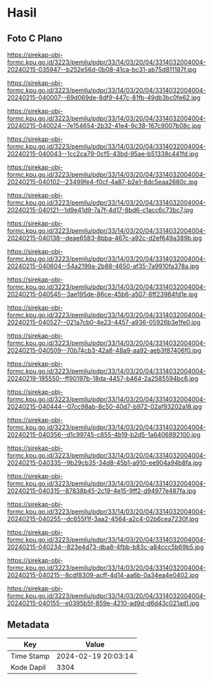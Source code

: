# Hasil

## Foto C Plano

https://sirekap-obj-formc.kpu.go.id/3223/pemilu/pdpr/33/14/03/20/04/3314032004004-20240215-035947--b252e56d-0b08-41ca-bc31-ab75d811187f.jpg

https://sirekap-obj-formc.kpu.go.id/3223/pemilu/pdpr/33/14/03/20/04/3314032004004-20240215-040007--69d069de-8df9-447c-81fb-49db3bc0fe62.jpg

https://sirekap-obj-formc.kpu.go.id/3223/pemilu/pdpr/33/14/03/20/04/3314032004004-20240215-040024--7e154654-2b32-41e4-9c38-167c9007b08c.jpg

https://sirekap-obj-formc.kpu.go.id/3223/pemilu/pdpr/33/14/03/20/04/3314032004004-20240215-040043--1cc2ca79-0cf5-43bd-95ae-b51338c441fd.jpg

https://sirekap-obj-formc.kpu.go.id/3223/pemilu/pdpr/33/14/03/20/04/3314032004004-20240215-040102--23499fe4-f0cf-4a87-b2e1-8dc5eaa2680c.jpg

https://sirekap-obj-formc.kpu.go.id/3223/pemilu/pdpr/33/14/03/20/04/3314032004004-20240215-040121--1d9e41d9-7a7f-4d17-8bd6-c1acc6c73bc7.jpg

https://sirekap-obj-formc.kpu.go.id/3223/pemilu/pdpr/33/14/03/20/04/3314032004004-20240215-040138--deae6583-8bba-467c-a92c-d2ef649a389b.jpg

https://sirekap-obj-formc.kpu.go.id/3223/pemilu/pdpr/33/14/03/20/04/3314032004004-20240215-040604--54a2199a-2b88-4650-af35-7a9910fa378a.jpg

https://sirekap-obj-formc.kpu.go.id/3223/pemilu/pdpr/33/14/03/20/04/3314032004004-20240215-040545--3ae195de-86ce-45b6-a507-8ff23984fd1e.jpg

https://sirekap-obj-formc.kpu.go.id/3223/pemilu/pdpr/33/14/03/20/04/3314032004004-20240215-040527--021a7cb0-4e23-4457-a936-05926b3e1fe0.jpg

https://sirekap-obj-formc.kpu.go.id/3223/pemilu/pdpr/33/14/03/20/04/3314032004004-20240215-040509--70b74cb3-42a8-48a9-aa92-aeb3f87406f0.jpg

https://sirekap-obj-formc.kpu.go.id/3223/pemilu/pdpr/33/14/03/20/04/3314032004004-20240219-195550--ff90197b-18da-4457-b464-2a2585594bc6.jpg

https://sirekap-obj-formc.kpu.go.id/3223/pemilu/pdpr/33/14/03/20/04/3314032004004-20240215-040444--07cc98ab-8c50-40d7-b972-02af93202a18.jpg

https://sirekap-obj-formc.kpu.go.id/3223/pemilu/pdpr/33/14/03/20/04/3314032004004-20240215-040356--d1c99745-c855-4b19-b2d5-1a6406892100.jpg

https://sirekap-obj-formc.kpu.go.id/3223/pemilu/pdpr/33/14/03/20/04/3314032004004-20240215-040335--9b29cb35-34d8-45b1-a910-ee904a94b8fa.jpg

https://sirekap-obj-formc.kpu.go.id/3223/pemilu/pdpr/33/14/03/20/04/3314032004004-20240215-040315--87838b45-2c19-4e15-9ff2-d94977e487fa.jpg

https://sirekap-obj-formc.kpu.go.id/3223/pemilu/pdpr/33/14/03/20/04/3314032004004-20240215-040255--dc655f1f-3aa2-4564-a2c4-02b6cea7230f.jpg

https://sirekap-obj-formc.kpu.go.id/3223/pemilu/pdpr/33/14/03/20/04/3314032004004-20240215-040234--823e4d73-dba8-4fbb-b83c-a84ccc5b69b5.jpg

https://sirekap-obj-formc.kpu.go.id/3223/pemilu/pdpr/33/14/03/20/04/3314032004004-20240215-040215--8cdf8309-acff-4d14-aa6b-0a34ea4e0402.jpg

https://sirekap-obj-formc.kpu.go.id/3223/pemilu/pdpr/33/14/03/20/04/3314032004004-20240215-040155--e0395b5f-859e-4210-ad9d-d6d43c021ad1.jpg


## Metadata

| Key        | Value               |
| ---------- | ------------------- |
| Time Stamp | 2024-02-19 20:03:14 |
| Kode Dapil | 3304                |




